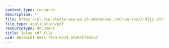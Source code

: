 ```yaml
---
content_type: resource
description: ''
file: https://ol-ocw-studio-app-qa.s3.amazonaws.com/courses/3-021j-introduction-to-modeling-and-simulation-spring-2012/8bc04c8fb541f0436e74bfa93ff161cd_8GIRyIkHJZI.pdf
file_type: application/pdf
resourcetype: Document
title: 3play pdf file
uid: 8bc04c8f-b541-f043-6e74-bfa93ff161cd
---
```

